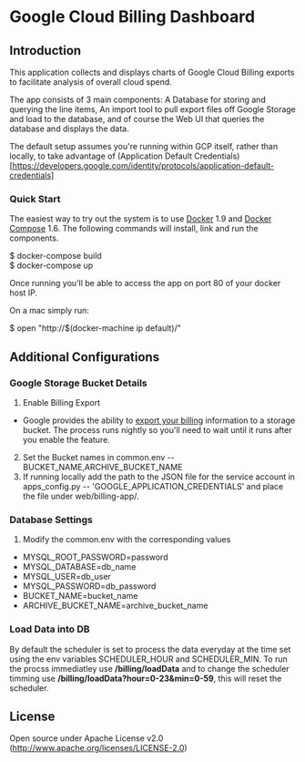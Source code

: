 # Google Cloud Billing Dashboard

## Introduction
This application collects and displays charts of Google Cloud Billing exports to facilitate analysis of overall cloud spend.

The app consists of 3 main components: A Database for storing and querying the line items, An import tool to pull export files off Google Storage and load to the database, and of course the Web UI that queries the database and displays the data.

The default setup assumes you're running within GCP itself, rather than locally, to take advantage of (Application Default Credentials)[https://developers.google.com/identity/protocols/application-default-credentials]

### Quick Start
The easiest way to try out the system is to use [Docker](https://docs.docker.com/) 1.9 and [Docker Compose](https://docs.docker.com/compose/) 1.6.
The following commands will install, link and run the components.

  $ docker-compose build  
  $ docker-compose up

Once running you'll be able to access the app on port 80 of your docker host IP.

On a mac simply run:

  $ open "http://$(docker-machine ip default)/"



## Additional Configurations

###  Google Storage Bucket Details
1. Enable Billing Export
  - Google provides the ability to [export your billing](https://support.google.com/cloud/answer/6293835?rd=1) information to a storage bucket. The process runs nightly so you'll need to wait until it runs after you enable the feature.
2. Set the Bucket names in common.env --  BUCKET_NAME,ARCHIVE_BUCKET_NAME  
3. If running locally add the path to the JSON file for the service account in apps_config.py -- 'GOOGLE_APPLICATION_CREDENTIALS' and place the file under web/billing-app/.  

### Database Settings
1. Modify the common.env with the corresponding values  
  * MYSQL_ROOT_PASSWORD=password
  * MYSQL_DATABASE=db_name
  * MYSQL_USER=db_user
  * MYSQL_PASSWORD=db_password  
  * BUCKET_NAME=bucket_name  
  * ARCHIVE_BUCKET_NAME=archive_bucket_name  

### Load Data into DB
By default the scheduler is set to process the data everyday at the time set using the env variables SCHEDULER_HOUR and SCHEDULER_MIN. To run the procss immediatley use **/billing/loadData** and to change the scheduler timming use **/billing/loadData?hour=0-23&min=0-59**, this will reset the scheduler.

## License
Open source under Apache License v2.0 (http://www.apache.org/licenses/LICENSE-2.0)

